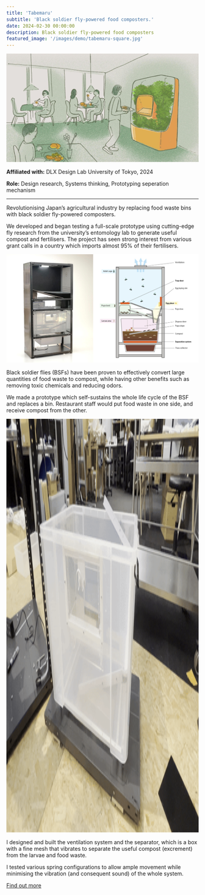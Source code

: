 ```yaml
---
title: 'Tabemaru'
subtitle: 'Black soldier fly-powered food composters.'
date: 2024-02-30 00:00:00
description: Black soldier fly-powered food composters
featured_image: '/images/demo/tabemaru-square.jpg'
---
```

![](/images/tabemaru/hero.jpg)

**Affiliated with:** DLX Design Lab University of Tokyo, 2024

**Role:** Design research, Systems thinking, Prototyping seperation mechanism

---

Revolutionising Japan’s agricultural industry by replacing food waste bins with black soldier fly-powered composters.

We developed and began testing a full-scale prototype using cutting-edge fly research from the university’s entomology lab to generate useful compost and fertilisers. The project has seen strong interest from various grant calls in a country which imports almost 95% of their fertilisers. 



![](/images/tabemaru/diagram.jpg)


Black soldier flies (BSFs) have been proven to effectively convert large quantities of food waste to compost, while having other benefits such as removing toxic chemicals and reducing odors.

We made a prototype which self-sustains the whole life cycle of the BSF and replaces a bin. Restaurant staff would put food waste in one side, and receive compost from the other. 

<img src="/images/tabemaru/seperation.gif" width="1920" height="1080"/>

I designed and built the ventilation system and the separator, which is a box with a fine mesh that vibrates to separate the useful compost (excrement) from the larvae and food waste.

I tested various spring configurations to allow ample movement while minimising the vibration (and consequent sound) of the whole system. 

<a href="https://jekyllthemes.io/theme/index-portfolio-jekyll-theme" class="button button--large">Find out more</a>

